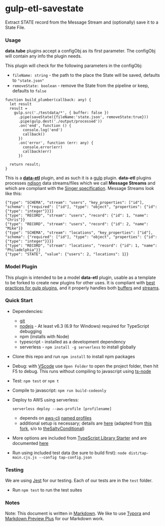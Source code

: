 # gulp-etl-savestate #

Extract STATE record from the Message Stream and (optionally) save it to a State File. 

### Usage

**data.tube** plugins accept a configObj as its first parameter. The configObj
will contain any info the plugin needs.

This plugin will check for the following parameters in the configObj:

- `fileName: string` - the path to the place the State will be saved, defaults to `"state.json"`
- `removeState: boolean` - remove the State from the pipeline or keep, defaults to `false`

```
function build_plumber(callback: any) {
  let result
  result =
    gulp.src('./testdata/*', { buffer: false })
      .pipe(saveState({fileName:'state.json', removeState:true}))
      .pipe(gulp.dest('./output/processed'))
      .on('end', function () {
        console.log('end')
        callback()
      })
      .on('error', function (err: any) {
        console.error(err)
        callback(err)
      })

  return result;
}
```



This is a **[data-etl](https://gulpetl.com/)** plugin, and as such it is a [gulp](https://gulpjs.com/) plugin. **data-etl** plugins processes [ndjson](http://ndjson.org/) data streams/files which we call **Message Streams** and which are compliant with the [Singer specification](https://github.com/singer-io/getting-started/blob/master/docs/SPEC.md#output). Message Streams look like this:

```
{"type": "SCHEMA", "stream": "users", "key_properties": ["id"], "schema": {"required": ["id"], "type": "object", "properties": {"id": {"type": "integer"}}}}
{"type": "RECORD", "stream": "users", "record": {"id": 1, "name": "Chris"}}
{"type": "RECORD", "stream": "users", "record": {"id": 2, "name": "Mike"}}
{"type": "SCHEMA", "stream": "locations", "key_properties": ["id"], "schema": {"required": ["id"], "type": "object", "properties": {"id": {"type": "integer"}}}}
{"type": "RECORD", "stream": "locations", "record": {"id": 1, "name": "Philadelphia"}}
{"type": "STATE", "value": {"users": 2, "locations": 1}}
```



### Model Plugin

This plugin is intended to be a model **data-etl** plugin, usable as a template to be forked to create new plugins for other uses. It is compliant with [best practices for gulp plugins](https://github.com/gulpjs/gulp/blob/master/docs/writing-a-plugin/guidelines.md#what-does-a-good-plugin-look-like), and it properly handles both [buffers](https://github.com/gulpjs/gulp/blob/master/docs/writing-a-plugin/using-buffers.md) and [streams](https://github.com/gulpjs/gulp/blob/master/docs/writing-a-plugin/dealing-with-streams.md).

### Quick Start

- Dependencies:

  - [git](https://git-scm.com/downloads)
  - [nodejs](https://nodejs.org/en/download/releases/) - At least v6.3 (6.9 for Windows) required for TypeScript debugging
  - npm (installs with Node)
  - typescript - installed as a development dependency
  - serverless - `npm install -g serverless` to install globally

- Clone this repo and run `npm install` to install npm packages

- Debug: with [VScode](https://code.visualstudio.com/download) use `Open Folder` to open the project folder, then hit F5 to debug. This runs without compiling to javascript using [ts-node](https://www.npmjs.com/package/ts-node)

- Test: `npm test` or `npm t`

- Compile to javascript: `npm run build-codeonly`

- Deploy to AWS using serverless:

   

  ```
  serverless deploy --aws-profile [profilename]
  ```

  - depends on [aws-cli](http://docs.aws.amazon.com/cli/latest/userguide/cli-chap-welcome.html) [named profiles](http://docs.aws.amazon.com/cli/latest/userguide/cli-multiple-profiles.html)
  - additional setup is necessary; details are [here](https://github.com/gulpetl/gulp-etl-splitstream/blob/master/aws-deploy.md) (adapted from [this fork](https://github.com/theSaltyConditional/tap-ts-starter), s/o to [theSaltyConditional](https://github.com/theSaltyConditional))

- More options are included from [TypeScript Library Starter](https://github.com/alexjoverm/typescript-library-starter.git) and are documented [here](https://github.com/gulpetl/gulp-etl-splitstream/blob/master/starter-README.md)

- Run using included test data (be sure to build first): `node dist/tap-main.cjs.js --config tap-config.json`

### Testing

We are using [Jest](https://facebook.github.io/jest/docs/en/getting-started.html) for our testing. Each of our tests are in the `test` folder.

- Run `npm test` to run the test suites

### Notes

Note: This document is written in [Markdown](https://daringfireball.net/projects/markdown/). We like to use [Typora](https://typora.io/) and [Markdown Preview Plus](https://chrome.google.com/webstore/detail/markdown-preview-plus/febilkbfcbhebfnokafefeacimjdckgl?hl=en-US) for our Markdown work.